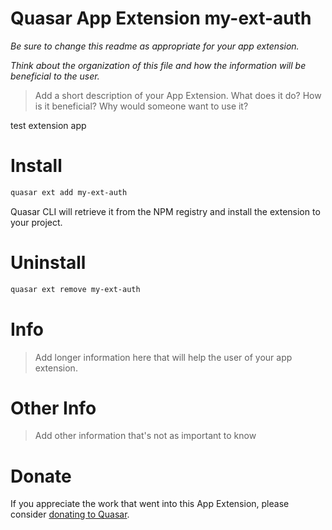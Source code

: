 Quasar App Extension my-ext-auth
===

_Be sure to change this readme as appropriate for your app extension._

_Think about the organization of this file and how the information will be beneficial to the user._

> Add a short description of your App Extension. What does it do? How is it beneficial? Why would someone want to use it?

test extension app 

# Install
```bash
quasar ext add my-ext-auth
```
Quasar CLI will retrieve it from the NPM registry and install the extension to your project.

# Uninstall
```bash
quasar ext remove my-ext-auth
```

# Info
> Add longer information here that will help the user of your app extension.

# Other Info
> Add other information that's not as important to know

# Donate
If you appreciate the work that went into this App Extension, please consider [donating to Quasar](https://donate.quasar.dev).
